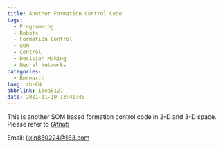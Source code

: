 ```yaml
---
title: Another Formation Control Code
tags:
  - Programming
  - Robots
  - Formation Control
  - SOM
  - Control
  - Decision Making
  - Neural Networks
categories:
  - Research
lang: zh-CN
abbrlink: 15ea8127
date: 2021-11-19 13:41:45
---
```


This is another SOM based formation control code in 2-D and 3-D space. Please refer to *[Github](https://github.com/ayawaya2014/Formation_Control_SOM_2)*

Email: lixin850224@163.com